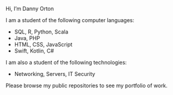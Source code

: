 Hi, I’m Danny Orton

I am a student of the following computer languages:

<ul>
    <li>SQL, R, Python, Scala</li>
    <li>Java, PHP</li>
    <li>HTML, CSS, JavaScript</li>
    <li>Swift, Kotlin, C#</li>
</ul>

I am also a student of the following technologies:

<ul>
    <li>Networking, Servers, IT Security</li>
</ul>

Please browse my public repositories to see my portfolio of work.

<!---
dannyvorton/dannyvorton is a ✨ special ✨ repository because its `README.md` (this file) appears on your GitHub profile.
You can click the Preview link to take a look at your changes.
--->
